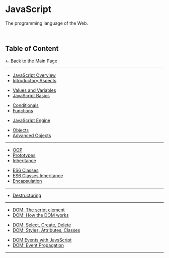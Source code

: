 # JavaScript

The programming language of the Web.

<br>

## Table of Content

[&larr; Back to the Main Page](./../README.md)

<hr>

<div></div>

- [JavaScript Overview](./js-overview.md)
- [Introductory Aspects](./introductory-aspects.md)

<div></div>

- [Values and Variables](./variables.md)
- [JavaScript Basics](./js-basics.md)

<div></div>

- [Conditionals](./conditionals.md)
- [Functions](./functions.md)

<div></div>

- [JavaScript Engine](./js-engine.md)

<div></div>

- [Objects](./objects.md)
- [Advanced Objects](./advanced-objects.md)

<div></div>

<hr>

- [OOP](./oop.md)
- [Prototypes](./prototypes.md)
- [Inheritance](./inheritance-prototypes.md)

<div></div>

- [ES6 Classes](./classes.md)
- [ES6 Classes Inheritance](./inheritance-classes.md)
- [Encapsulation](./encapsulation.md)

<hr>

<div></div>

- [Destructuring](./destructuring.md)

<div></div>

<hr>

- [DOM: The script element](./script-tag.md)
- [DOM: How the DOM works](./dom.md)

<div></div>

- [DOM: Select, Create, Delete](./dom-sel-cre-del.md)
- [DOM: Styles, Attributes, Classes](./dom-sty-attr-cla.md)

<div></div>

- [DOM Events with JavsScript](./dom-events.md)
- [DOM: Event Propagation](./event-propagation.md)

<hr>

<div></div>
